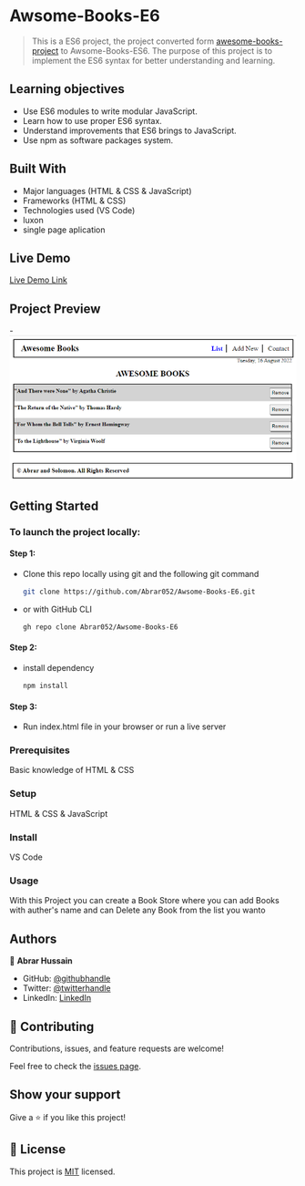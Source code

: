 # Awsome-Books-E6
>This is a ES6 project, the project converted form [awesome-books-project](https://github.com/Abrar052/awsome-books-project) to Awsome-Books-ES6. The purpose of this project is to implement the ES6 syntax for better understanding and learning.

## Learning objectives

- Use ES6 modules to write modular JavaScript.
- Learn how to use proper ES6 syntax.
- Understand improvements that ES6 brings to JavaScript.
- Use npm as software packages system.
## Built With

- Major languages (HTML & CSS & JavaScript)
- Frameworks (HTML & CSS)
- Technologies used (VS Code)
- luxon
- single page aplication

## Live Demo

[Live Demo Link](https://carlosmuerto.github.io/Awesome-books-ES6/)

## Project Preview
-![Image](./Awsome-books.png)

## Getting Started

### To launch the project locally:

#### Step 1:
- Clone this repo locally using git and the following git command
	```bash 
	git clone https://github.com/Abrar052/Awsome-Books-E6.git
	```
- or with GitHub CLI
	```bash
	gh repo clone Abrar052/Awsome-Books-E6
	```

#### Step 2:

- install dependency
	```bash
	npm install
	```

#### Step 3:

- Run index.html file in your browser or run a live server


### Prerequisites
Basic knowledge of HTML & CSS

### Setup
HTML & CSS & JavaScript

### Install
VS Code

### Usage
With this Project you can create a Book Store where you can add Books with auther's name and can Delete any Book from the list you wanto

## Authors

👤 **Abrar Hussain**

- GitHub: [@githubhandle](https://github.com/Abrar052)
- Twitter: [@twitterhandle](https://twitter.com/bc160400820)
- LinkedIn: [LinkedIn](https://www.linkedin.com/in/abrar-hussain-225589238/)


## 🤝 Contributing

Contributions, issues, and feature requests are welcome!

Feel free to check the [issues page](../../issues/).

## Show your support

Give a ⭐️ if you like this project!

## 📝 License

This project is [MIT](./MIT.md) licensed.
